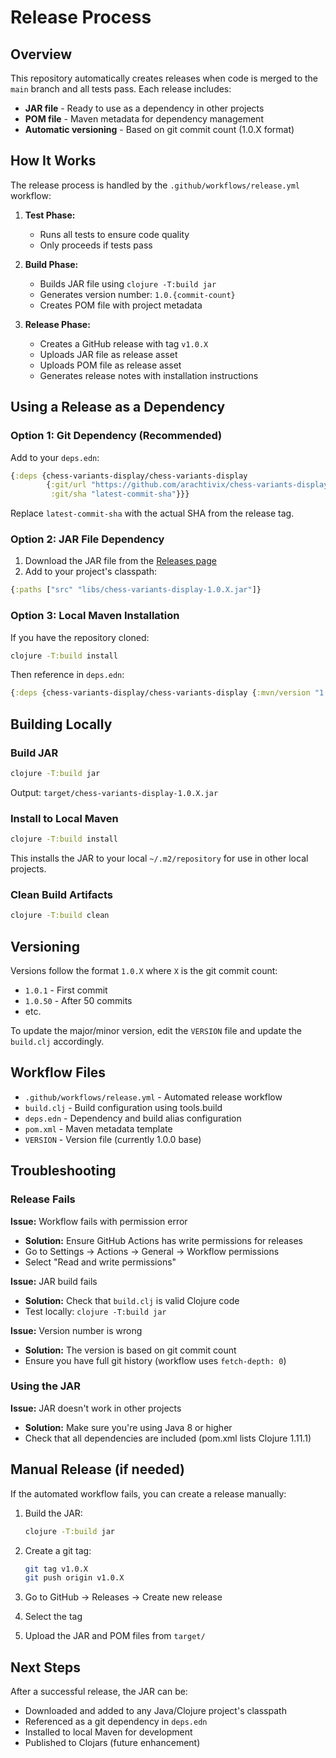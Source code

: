 # Release Process

## Overview

This repository automatically creates releases when code is merged to the `main` branch and all tests pass. Each release includes:

- **JAR file** - Ready to use as a dependency in other projects
- **POM file** - Maven metadata for dependency management
- **Automatic versioning** - Based on git commit count (1.0.X format)

## How It Works

The release process is handled by the `.github/workflows/release.yml` workflow:

1. **Test Phase:**
   - Runs all tests to ensure code quality
   - Only proceeds if tests pass

2. **Build Phase:**
   - Builds JAR file using `clojure -T:build jar`
   - Generates version number: `1.0.{commit-count}`
   - Creates POM file with project metadata

3. **Release Phase:**
   - Creates a GitHub release with tag `v1.0.X`
   - Uploads JAR file as release asset
   - Uploads POM file as release asset
   - Generates release notes with installation instructions

## Using a Release as a Dependency

### Option 1: Git Dependency (Recommended)

Add to your `deps.edn`:

```clojure
{:deps {chess-variants-display/chess-variants-display 
        {:git/url "https://github.com/arachtivix/chess-variants-display"
         :git/sha "latest-commit-sha"}}}
```

Replace `latest-commit-sha` with the actual SHA from the release tag.

### Option 2: JAR File Dependency

1. Download the JAR file from the [Releases page](https://github.com/arachtivix/chess-variants-display/releases)
2. Add to your project's classpath:

```clojure
{:paths ["src" "libs/chess-variants-display-1.0.X.jar"]}
```

### Option 3: Local Maven Installation

If you have the repository cloned:

```bash
clojure -T:build install
```

Then reference in `deps.edn`:

```clojure
{:deps {chess-variants-display/chess-variants-display {:mvn/version "1.0.X"}}}
```

## Building Locally

### Build JAR

```bash
clojure -T:build jar
```

Output: `target/chess-variants-display-1.0.X.jar`

### Install to Local Maven

```bash
clojure -T:build install
```

This installs the JAR to your local `~/.m2/repository` for use in other local projects.

### Clean Build Artifacts

```bash
clojure -T:build clean
```

## Versioning

Versions follow the format `1.0.X` where `X` is the git commit count:

- `1.0.1` - First commit
- `1.0.50` - After 50 commits
- etc.

To update the major/minor version, edit the `VERSION` file and update the `build.clj` accordingly.

## Workflow Files

- `.github/workflows/release.yml` - Automated release workflow
- `build.clj` - Build configuration using tools.build
- `deps.edn` - Dependency and build alias configuration
- `pom.xml` - Maven metadata template
- `VERSION` - Version file (currently 1.0.0 base)

## Troubleshooting

### Release Fails

**Issue:** Workflow fails with permission error
- **Solution:** Ensure GitHub Actions has write permissions for releases
- Go to Settings → Actions → General → Workflow permissions
- Select "Read and write permissions"

**Issue:** JAR build fails
- **Solution:** Check that `build.clj` is valid Clojure code
- Test locally: `clojure -T:build jar`

**Issue:** Version number is wrong
- **Solution:** The version is based on git commit count
- Ensure you have full git history (workflow uses `fetch-depth: 0`)

### Using the JAR

**Issue:** JAR doesn't work in other projects
- **Solution:** Make sure you're using Java 8 or higher
- Check that all dependencies are included (pom.xml lists Clojure 1.11.1)

## Manual Release (if needed)

If the automated workflow fails, you can create a release manually:

1. Build the JAR:
   ```bash
   clojure -T:build jar
   ```

2. Create a git tag:
   ```bash
   git tag v1.0.X
   git push origin v1.0.X
   ```

3. Go to GitHub → Releases → Create new release
4. Select the tag
5. Upload the JAR and POM files from `target/`

## Next Steps

After a successful release, the JAR can be:

- Downloaded and added to any Java/Clojure project's classpath
- Referenced as a git dependency in `deps.edn`
- Installed to local Maven for development
- Published to Clojars (future enhancement)
